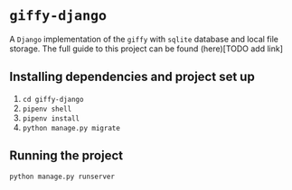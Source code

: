 # `giffy-django` 
A `Django` implementation of the `giffy` with `sqlite` database and local file storage.
The full guide to this project can be found (here)[TODO add link]

## Installing dependencies and project set up

1. `cd giffy-django`
2. `pipenv shell`
3. `pipenv install`
4. `python manage.py migrate`

## Running the project
`python manage.py runserver`

